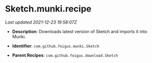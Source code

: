 # Sketch.munki.recipe

_Last updated 2021-12-23 19:58:07Z_

- **Description**: Downloads latest version of Sketch and imports it into Munki.

- **Identifier**: `com.github.foigus.munki.Sketch`

- **Parent Recipes**: `com.github.foigus.download.Sketch`